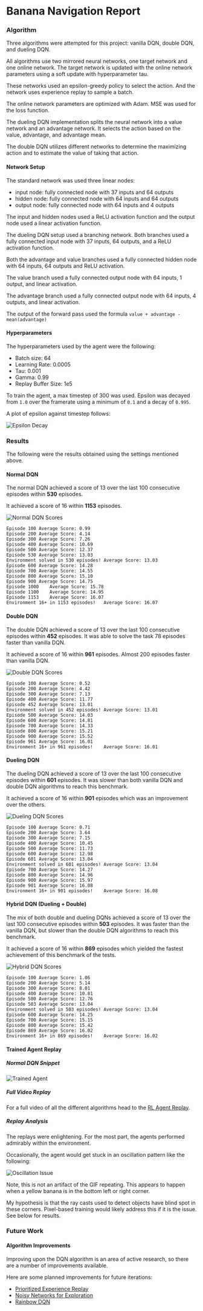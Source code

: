 # Banana Navigation Report

### Algorithm

Three algorithms were attempted for this project: vanilla DQN, double DQN, and dueling DQN.

All algorithms use two mirrored neural networks, one target network and one online network. The target network is updated with the online network parameters using a soft update with hyperparameter tau.

These networks used an epsilon-greedy policy to select the action. And the network uses experience replay to sample a batch.

The online network parameters are optimized with Adam. MSE was used for the loss function.

The dueling DQN implementation splits the neural network into a value network and an advantage network. It selects the action based on the value, advantage, and advantage mean.

The double DQN utilizes different networks to determine the maximizing action and to estimate the value of taking that action.

#### Network Setup

The standard network was used three linear nodes:
- input node: fully connected node with 37 inputs and 64 outputs
- hidden node: fully connected node with 64 inputs and 64 outputs
- output node: fully connected node with 64 inputs and 4 outputs

The input and hidden nodes used a ReLU activation function and the output node used a linear activation function.

The dueling DQN setup used a branching network. Both branches used a fully connected input node with 37 inputs, 64 outputs, and a ReLU activation function.

Both the advantage and value branches used a fully connected hidden node with 64 inputs, 64 outputs and ReLU activation.

The value branch used a fully connected output node with 64 inputs, 1 output, and linear activation.

The advantage branch used a fully connected output node with 64 inputs, 4 outputs, and linear activation.

The output of the forward pass used the formula `value + advantage - mean(advantage)`

#### Hyperparameters

The hyperparameters used by the agent were the following:
- Batch size: 64
- Learning Rate: 0.0005
- Tau: 0.001
- Gamma: 0.99
- Replay Buffer Size: 1e5

To train the agent, a max timestep of 300 was used. Epsilon was decayed from `1.0` over the framerate using a minimum of `0.1` and a decay of `0.995`.

A plot of epsilon against timestep follows:

![Epsilon Decay](assets/epsilon.png)

### Results

The following were the results obtained using the settings mentioned above.

#### Normal DQN

The normal DQN achieved a score of 13 over the last 100 consecutive episodes within **530** episodes.

It achieved a score of 16 within **1153** episodes.

![Normal DQN Scores](assets/normal_DQN.png)

```
Episode 100	Average Score: 0.99
Episode 200	Average Score: 4.14
Episode 300	Average Score: 7.26
Episode 400	Average Score: 10.69
Episode 500	Average Score: 12.37
Episode 530	Average Score: 13.03
Environment solved in 530 episodes!	Average Score: 13.03
Episode 600	Average Score: 14.28
Episode 700	Average Score: 14.55
Episode 800	Average Score: 15.10
Episode 900	Average Score: 14.75
Episode 1000	Average Score: 15.78
Episode 1100	Average Score: 14.95
Episode 1153	Average Score: 16.07
Environment 16+ in 1153 episodes!	Average Score: 16.07
```

#### Double DQN

The double DQN achieved a score of 13 over the last 100 consecutive episodes within **452** episodes. It was able to solve the task 78 episodes faster than vanilla DQN.

It achieved a score of 16 within **961** episodes. Almost 200 episodes faster than vanilla DQN.

![Double DQN Scores](assets/double_dqn.png)

```
Episode 100	Average Score: 0.52
Episode 200	Average Score: 4.42
Episode 300	Average Score: 7.13
Episode 400	Average Score: 11.77
Episode 452	Average Score: 13.01
Environment solved in 452 episodes!	Average Score: 13.01
Episode 500	Average Score: 14.03
Episode 600	Average Score: 14.81
Episode 700	Average Score: 14.33
Episode 800	Average Score: 15.21
Episode 900	Average Score: 15.52
Episode 961	Average Score: 16.01
Environment 16+ in 961 episodes!	Average Score: 16.01
```

#### Dueling DQN

The dueling DQN achieved a score of 13 over the last 100 consecutive episodes within **601** episodes. It was slower than both vanilla DQN and double DQN algorithms to reach this benchmark.

It achieved a score of 16 within **901** episodes which was an improvement over the others.

![Dueling DQN Scores](assets/dueling_dqn.png)

```
Episode 100	Average Score: 0.71
Episode 200	Average Score: 3.64
Episode 300	Average Score: 7.15
Episode 400	Average Score: 10.45
Episode 500	Average Score: 11.73
Episode 600	Average Score: 12.98
Episode 601	Average Score: 13.04
Environment solved in 601 episodes!	Average Score: 13.04
Episode 700	Average Score: 14.27
Episode 800	Average Score: 14.96
Episode 900	Average Score: 15.97
Episode 901	Average Score: 16.08
Environment 16+ in 901 episodes!	Average Score: 16.08
```

#### Hybrid DQN (Dueling + Double)

The mix of both double and dueling DQNs achieved a score of 13 over the last 100 consecutive episodes within **503** episodes. It was faster than the vanilla DQN, but slower than the double DQN algorithms to reach this benchmark.

It achieved a score of 16 within **869** episodes which yielded the fastest achievement of this benchmark of the tests.

![Hybrid DQN Scores](assets/double_dueling_dqn.png)

```
Episode 100	Average Score: 1.06
Episode 200	Average Score: 5.14
Episode 300	Average Score: 8.01
Episode 400	Average Score: 10.81
Episode 500	Average Score: 12.76
Episode 503	Average Score: 13.04
Environment solved in 503 episodes!	Average Score: 13.04
Episode 600	Average Score: 14.25
Episode 700	Average Score: 15.15
Episode 800	Average Score: 15.42
Episode 869	Average Score: 16.02
Environment 16+ in 869 episodes!	Average Score: 16.02
```

#### Trained Agent Replay

##### Normal DQN Snippet

![Trained Agent](assets/trained_agent.gif)

##### Full Video Replay

For a full video of all the different algorithms head to the [RL Agent Replay](https://vimeo.com/313428194).

##### Replay Analysis

The replays were enlightening. For the most part, the agents performed admirably within the environment.

Occasionally, the agent would get stuck in an oscillation pattern like the following:

![Oscillation Issue](assets/01_normal_agent_issue.gif)

Note, this is not an artifact of the GIF repeating. This appears to happen when a yellow banana is in the bottom left or right corner.

My hypothesis is that the ray casts used to detect objects have blind spot in these corners. Pixel-based training would likely address this if it is the issue. See below for results.

### Future Work

#### Algorithm Improvements

Improving upon the DQN algorithm is an area of active research, so there are a number of improvements available.

Here are some planned improvements for future iterations:
- [Prioritized Experience Replay](https://arxiv.org/abs/1511.05952)
- [Noisy Networks for Exploration](https://arxiv.org/abs/1706.10295)
- [Rainbow DQN](https://arxiv.org/abs/1710.02298)
